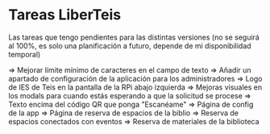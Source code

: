 # Tareas LiberTeis

Las tareas que tengo pendientes para las distintas versiones (no se seguirá al 100%, es solo una planificación a futuro, depende de mi disponibilidad temporal)

=> Mejorar límite mínimo de caracteres en el campo de texto
=> Añadir un apartado de configuración de la aplicación para los administradores
=> Logo de IES de Teis en la pantalla de la RPi abajo izquierda
=> Mejoras visuales en los modals para cuando estás esperando a que la solicitud se procese
=> Texto encima del código QR que ponga "Escanéame"
=> Página de config de la app
=> Página de reserva de espacios de la biblio
=> Reserva de espacios conectados con eventos
=> Reserva de materiales de la biblioteca